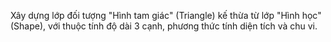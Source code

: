 Xây dựng lớp đối tượng "Hình tam giác" (Triangle) kế thừa từ lớp "Hình học" (Shape), với thuộc tính độ dài 3 cạnh, phương thức tính diện tích và chu vi.